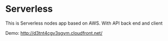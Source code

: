 # Serverless
This is Serverless nodes app based on AWS. With API back end and client 

Demo: http://d3tnt4cgv3sgym.cloudfront.net/
